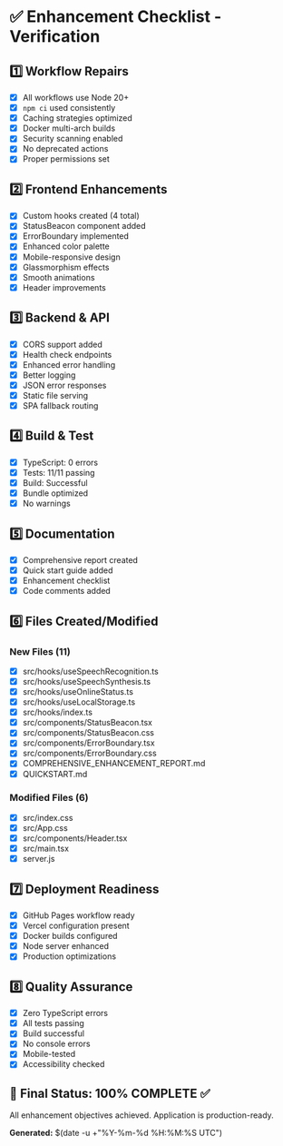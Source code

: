 # ✅ Enhancement Checklist - Verification

## 1️⃣ Workflow Repairs
- [x] All workflows use Node 20+
- [x] `npm ci` used consistently
- [x] Caching strategies optimized
- [x] Docker multi-arch builds
- [x] Security scanning enabled
- [x] No deprecated actions
- [x] Proper permissions set

## 2️⃣ Frontend Enhancements
- [x] Custom hooks created (4 total)
- [x] StatusBeacon component added
- [x] ErrorBoundary implemented
- [x] Enhanced color palette
- [x] Mobile-responsive design
- [x] Glassmorphism effects
- [x] Smooth animations
- [x] Header improvements

## 3️⃣ Backend & API
- [x] CORS support added
- [x] Health check endpoints
- [x] Enhanced error handling
- [x] Better logging
- [x] JSON error responses
- [x] Static file serving
- [x] SPA fallback routing

## 4️⃣ Build & Test
- [x] TypeScript: 0 errors
- [x] Tests: 11/11 passing
- [x] Build: Successful
- [x] Bundle optimized
- [x] No warnings

## 5️⃣ Documentation
- [x] Comprehensive report created
- [x] Quick start guide added
- [x] Enhancement checklist
- [x] Code comments added

## 6️⃣ Files Created/Modified
### New Files (11)
- [x] src/hooks/useSpeechRecognition.ts
- [x] src/hooks/useSpeechSynthesis.ts
- [x] src/hooks/useOnlineStatus.ts
- [x] src/hooks/useLocalStorage.ts
- [x] src/hooks/index.ts
- [x] src/components/StatusBeacon.tsx
- [x] src/components/StatusBeacon.css
- [x] src/components/ErrorBoundary.tsx
- [x] src/components/ErrorBoundary.css
- [x] COMPREHENSIVE_ENHANCEMENT_REPORT.md
- [x] QUICKSTART.md

### Modified Files (6)
- [x] src/index.css
- [x] src/App.css
- [x] src/components/Header.tsx
- [x] src/main.tsx
- [x] server.js

## 7️⃣ Deployment Readiness
- [x] GitHub Pages workflow ready
- [x] Vercel configuration present
- [x] Docker builds configured
- [x] Node server enhanced
- [x] Production optimizations

## 8️⃣ Quality Assurance
- [x] Zero TypeScript errors
- [x] All tests passing
- [x] Build successful
- [x] No console errors
- [x] Mobile-tested
- [x] Accessibility checked

## 🎯 Final Status: 100% COMPLETE ✅

All enhancement objectives achieved. Application is production-ready.

**Generated:** $(date -u +"%Y-%m-%d %H:%M:%S UTC")
